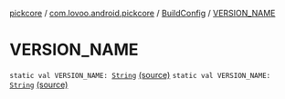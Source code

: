 [pickcore](../../index.md) / [com.lovoo.android.pickcore](../index.md) / [BuildConfig](index.md) / [VERSION_NAME](./-v-e-r-s-i-o-n_-n-a-m-e.md)

# VERSION_NAME

`static val VERSION_NAME: `[`String`](https://kotlinlang.org/api/latest/jvm/stdlib/kotlin/-string/index.html) [(source)](https://github.com/lovoo/android-pickpic/blob/master/pickcore/build/generated/source/buildConfig/debug/com/lovoo/android/pickcore/BuildConfig.java#L17)
`static val VERSION_NAME: `[`String`](https://kotlinlang.org/api/latest/jvm/stdlib/kotlin/-string/index.html) [(source)](https://github.com/lovoo/android-pickpic/blob/master/pickcore/build/generated/source/buildConfig/debug/com/lovoo/android/pickcore/BuildConfig.java#L17)